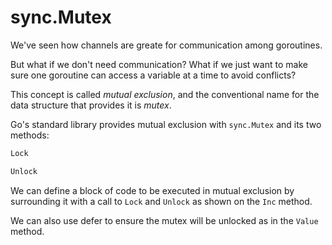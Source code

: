 # sync.Mutex

We've seen how channels are greate for communication among goroutines.

But what if we don't need communication? What if we just want to make sure one goroutine can access a variable at a time to avoid conflicts?

This concept is called _mutual exclusion_, and the conventional name for the data structure that provides it is _mutex_.

Go's standard library provides mutual exclusion with `sync.Mutex` and its two methods:

```go
Lock
```

```go
Unlock
```

We can define a block of code to be executed in mutual exclusion by surrounding it with a call to `Lock` and `Unlock` as shown on the `Inc` method.

We can also use defer to ensure the mutex will be unlocked as in the `Value` method.
